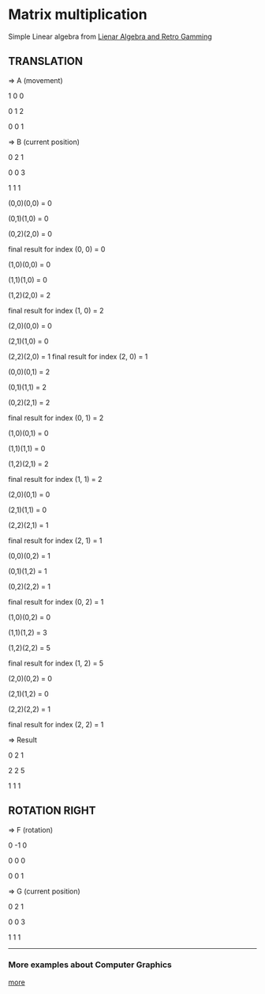# Matrix multiplication

Simple Linear algebra from [Lienar Algebra and Retro Gamming](http://web.csulb.edu/~jchang9/m247/m247_sp12_Daniel_Kris_James_Walter.pdf)


TRANSLATION
-----------
=> A (movement)

1 0 0
 
0 1 2
 
0 0 1
 

=> B (current position)

0 2 1 

0 0 3 

1 1 1 


(0,0)(0,0) = 0

(0,1)(1,0) = 0

(0,2)(2,0) = 0

final result for index (0, 0) = 0

(1,0)(0,0) = 0

(1,1)(1,0) = 0

(1,2)(2,0) = 2

final result for index (1, 0) = 2

(2,0)(0,0) = 0

(2,1)(1,0) = 0

(2,2)(2,0) = 1
final result for index (2, 0) = 1

(0,0)(0,1) = 2

(0,1)(1,1) = 2

(0,2)(2,1) = 2

final result for index (0, 1) = 2

(1,0)(0,1) = 0

(1,1)(1,1) = 0

(1,2)(2,1) = 2

final result for index (1, 1) = 2

(2,0)(0,1) = 0

(2,1)(1,1) = 0

(2,2)(2,1) = 1


final result for index (2, 1) = 1



(0,0)(0,2) = 1

(0,1)(1,2) = 1

(0,2)(2,2) = 1

final result for index (0, 2) = 1


(1,0)(0,2) = 0

(1,1)(1,2) = 3

(1,2)(2,2) = 5

final result for index (1, 2) = 5


(2,0)(0,2) = 0

(2,1)(1,2) = 0

(2,2)(2,2) = 1

final result for index (2, 2) = 1



=> Result

0 2 1 

2 2 5 

1 1 1 



ROTATION RIGHT
--------------

=> F (rotation)

0 -1 0 

0 0 0 

0 0 1 



=> G (current position)

0 2 1 

0 0 3 

1 1 1 

---
 
### More examples about Computer Graphics

[more](https://github.com/NelsonBilber/ComputerGraphics)


